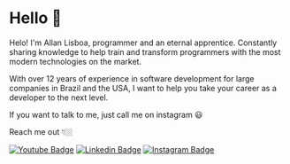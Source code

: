 # Hello 👋

Helo! I'm Allan Lisboa, programmer and an eternal apprentice. Constantly sharing knowledge to help train and transform programmers with the most modern technologies on the market.

With over 12 years of experience in software development for large companies in Brazil and the USA, I want to help you take your career as a developer to the next level.

If you want to talk to me, just call me on instagram 😃

Reach me out 👇🏼

[![Youtube Badge](https://img.shields.io/badge/-Youtube-FF0000?style=flat-square&labelColor=FF0000&logo=youtube&logoColor=white&link=https://www.youtube.com)](https://www.youtube.com/channel) [![Linkedin Badge](https://img.shields.io/badge/-LinkedIn-blue?style=flat-square&logo=Linkedin&logoColor=white&link=https://www.linkedin.com/in/allanprogrammer)](https://www.linkedin.com/in/allanprogrammer) [![Instagram Badge](https://img.shields.io/badge/-Instagram-violet?style=flat-square&logo=Instagram&logoColor=white&link=https://www.instagram.com/allanprogrammer)](https://www.instagram.com/allanprogrammer)
